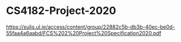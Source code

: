 # CS4182-Project-2020
https://sulis.ul.ie/access/content/group/22882c5b-db3b-40ec-be0d-55faa4a6aabd/FCS%202%20Project%20Specification2020.pdf
